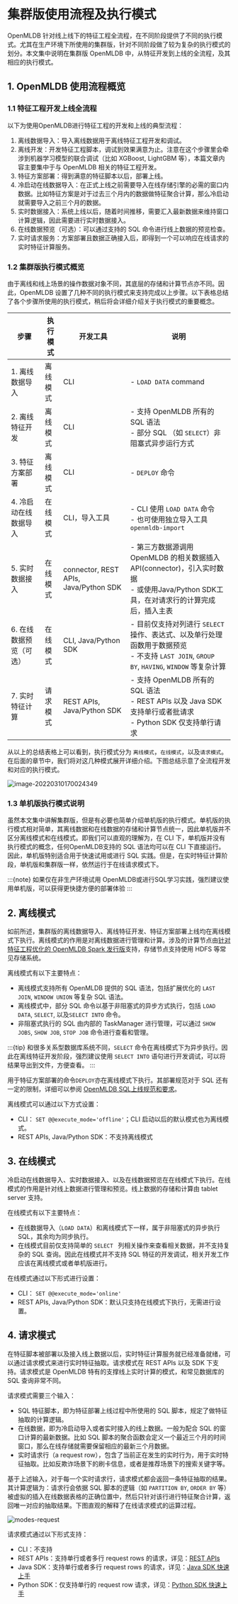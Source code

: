 # 集群版使用流程及执行模式

OpenMLDB 针对线上线下的特征工程全流程，在不同阶段提供了不同的执行模式。尤其在生产环境下所使用的集群版，针对不同阶段做了较为复杂的执行模式的划分。本文集中说明在集群版 OpenMLDB 中，从特征开发到上线的全流程，及其相应的执行模式。


## 1. OpenMLDB 使用流程概览

### 1.1 特征工程开发上线全流程

以下为使用OpenMLDB进行特征工程的开发和上线的典型流程：

1. 离线数据导入：导入离线数据用于离线特征工程开发和调试。
2. 离线开发：开发特征工程脚本，调试到效果满意为止。注意在这个步骤里会牵涉到机器学习模型的联合调试（比如 XGBoost, LightGBM 等），本篇文章内容主要集中于与 OpenMLDB 相关的特征工程开发。
3. 特征方案部署：得到满意的特征脚本以后，部署上线。
4. 冷启动在线数据导入：在正式上线之前需要导入在线存储引擎的必需的窗口内数据。比如特征方案是对于过去三个月内的数据做特征聚合计算，那么冷启动就需要导入之前三个月的数据。
4. 实时数据接入：系统上线以后，随着时间推移，需要汇入最新数据来维持窗口计算逻辑，因此需要进行实时数据接入。
5. 在线数据预览（可选）：可以通过支持的 SQL 命令进行线上数据的预览检查。
6. 实时请求服务：方案部署且数据正确接入后，即得到一个可以响应在线请求的实时特征计算服务。

### 1.2 集群版执行模式概览

由于离线和线上场景的操作数据对象不同，其底层的存储和计算节点亦不同。因此，OpenMLDB 设置了几种不同的执行模式来支持完成以上步骤。以下表格总结了各个步骤所使用的执行模式，稍后将会详细介绍关于执行模式的重要概念。


| 步骤                    | 执行模式 | 开发工具                                  | 说明                                                                                                            |
| ----------------------- | -------- |---------------------------------------|---------------------------------------------------------------------------------------------------------------|
| 1. 离线数据导入         | 离线模式 | CLI                                   | - `LOAD DATA` command<br />                                                                                   |
| 2. 离线特征开发         | 离线模式 | CLI                                   | - 支持 OpenMLDB 所有的 SQL 语法<br />- 部分 SQL （如 `SELECT`）非阻塞式异步运行方式                                                 |
| 3. 特征方案部署         | 离线模式 | CLI                                   | - `DEPLOY` 命令                                                                                                 |
| 4. 冷启动在线数据导入   | 在线模式 | CLI，导入工具                              | - CLI 使用 `LOAD DATA` 命令<br />- 也可使用独立导入工具 `openmldb-import`                                                   |
| 5. 实时数据接入         | 在线模式 | connector, REST APIs, Java/Python SDK | - 第三方数据源调用 OpenMLDB 的相关数据插入 API(connector)，引入实时数据<br/>- 或使用Java/Python SDK工具，在对请求行的计算完成后，插入主表                 |
| 6. 在线数据预览（可选） | 在线模式 | CLI, Java/Python SDK                  | - 目前仅支持对列进行 `SELECT` 操作、表达式、以及单行处理函数用于数据预览<br />- 不支持 `LAST JOIN`, `GROUP BY`, `HAVING`, `WINDOW` 等复杂计算<br /> |
| 7. 实时特征计算         | 请求模式 | REST APIs, Java/Python SDK            | - 支持 OpenMLDB 所有的 SQL 语法<br />- REST APIs 以及 Java SDK 支持单行或者批请求<br />- Python SDK 仅支持单行请求                     |

从以上的总结表格上可以看到，执行模式分为 `离线模式`，`在线模式`，以及`请求模式`。在后面的章节中，我们将对这几种模式展开详细介绍。下图总结示意了全流程开发和对应的执行模式。

![image-20220310170024349](images/modes-flow.png)

### 1.3 单机版执行模式说明

虽然本文集中讲解集群版，但是有必要也简单介绍单机版的执行模式。单机版的执行模式相对简单，其离线数据和在线数据的存储和计算节点统一，因此单机版并不区分离线模式和在线模式。即我们可以直观的理解为，在 CLI 下，单机版并没有执行模式的概念，任何OpenMLDB支持的 SQL 语法均可以在 CLI 下直接运行。因此，单机版特别适合用于快速试用或进行 SQL 实践。但是，在实时特征计算阶段，单机版和集群版一样，依然运行于在线请求模式下。

:::{note}
如果仅在非生产环境试用 OpenMLDB或进行SQL学习实践，强烈建议使用单机版，可以获得更快捷方便的部署体验
:::

## 2. 离线模式

如前所述，集群版的离线数据导入、离线特征开发、特征方案部署上线均在离线模式下执行。离线模式的作用是对离线数据进行管理和计算。涉及的计算节点由[针对特征工程优化的 OpenMLDB Spark 发行版](https://openmldb.ai/docs/zh/main/tutorial/openmldbspark_distribution.html)支持，存储节点支持使用 HDFS 等常见存储系统。

离线模式有以下主要特点：

- 离线模式支持所有 OpenMLDB 提供的 SQL 语法，包括扩展优化的 `LAST JOIN`, `WINDOW UNION` 等复杂 SQL 语法。
- 离线模式中，部分 SQL 命令以基于非阻塞式的异步方式执行，包括 `LOAD DATA`, `SELECT`, 以及`SELECT INTO` 命令。
- 非阻塞式执行的 SQL 由内部的 TaskManager 进行管理，可以通过 `SHOW JOBS`, `SHOW JOB`, `STOP JOB` 命令进行查看和管理。

:::{tip}
和很多关系型数据库系统不同，`SELECT` 命令在离线模式下为异步执行。因此在离线特征开发阶段，强烈建议使用 `SELECT INTO` 语句进行开发调试，可以将结果导出到文件，方便查看。
:::

用于特征方案部署的命令`DEPLOY`亦在离线模式下执行。其部署规范对于 SQL 还有一定的限制，详细可以参阅 [OpenMLDB SQL上线规范和要求](https://openmldb.ai/docs/zh/main/reference/sql/deployment_manage/ONLINE_SERVING_REQUIREMENTS.html)。

离线模式可以通过以下方式设置：

- CLI： `SET @@execute_mode='offline'`；CLI 启动以后的默认模式也为离线模式。
- REST APIs, Java/Python SDK：不支持离线模式

## 3. 在线模式

冷启动在线数据导入、实时数据接入、以及在线数据预览在在线模式下执行。在线模式的作用是针对线上数据进行管理和预览。线上数据的存储和计算由 tablet server 支持。

在线模式有以下主要特点：

- 在线数据导入（`LOAD DATA`）和离线模式下一样，属于非阻塞式的异步执行 SQL，其余均为同步执行。
- 在线模式目前仅支持简单的 `SELECT ` 列相关操作来查看相关数据，并不支持复杂的 SQL 查询。因此在线模式并不支持 SQL 特征的开发调试，相关开发工作应该在离线模式或者单机版进行。

在线模式通过以下形式进行设置：

- CLI： `SET @@execute_mode='online'`
- REST APIs, Java/Python SDK：默认只支持在线模式下执行，无需进行设置。

## 4. 请求模式

在特征脚本被部署以及接入线上数据以后，实时特征计算服务就已经准备就绪，可以通过请求模式来进行实时特征抽取。请求模式在 REST APIs 以及 SDK 下支持。请求模式是 OpenMLDB 特有的支撑线上实时计算的模式，和常见数据库的 SQL 查询非常不同。

请求模式需要三个输入：

- SQL 特征脚本，即为特征部署上线过程中所使用的 SQL 脚本，规定了做特征抽取的计算逻辑。
- 在线数据，即为冷启动导入或者实时接入的线上数据。一般为配合 SQL 的窗口计算的最新数据。比如 SQL 脚本的聚合函数会定义一个最近三个月的时间窗口，那么在线存储就需要保留相应的最新三个月数据。
- 实时请求行（a request row），包含了当前正在发生的实时行为，用于实时特征抽取。比如反欺诈场景下的刷卡信息，或者是推荐场景下的搜索关键字等。


基于上述输入，对于每一个实时请求行，请求模式都会返回一条特征抽取的结果。其计算逻辑为：请求行会依据 SQL 脚本的逻辑（如 `PARTITION BY`, `ORDER BY` 等）被虚拟的插入在线数据表格的正确位置中，然后只针对该行进行特征聚合计算，返回唯一对应的抽取结果。下图直观的解释了在线请求模式的运算过程。

![modes-request](images/modes-request.png)

请求模式通过以下形式支持：

- CLI：不支持
- REST APIs：支持单行或者多行 request rows 的请求，详见：[REST APIs](https://openmldb.ai/docs/zh/main/quickstart/rest_api.html)
- Java SDK：支持单行或者多行 request rows 的请求，详见：[Java SDK 快速上手](https://openmldb.ai/docs/zh/main/quickstart/java_sdk.html)
- Python SDK：仅支持单行的 request row 请求，详见：[Python SDK 快速上手](https://openmldb.ai/docs/zh/main/quickstart/python_sdk.html)
